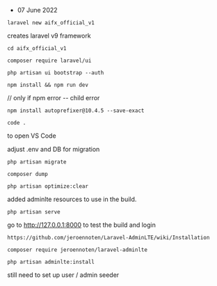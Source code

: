 * 07 June 2022

`laravel new aifx_official_v1`

creates laravel v9 framework 


`cd aifx_official_v1`

`composer require laravel/ui`

`php artisan ui bootstrap --auth`

`npm install && npm run dev`

// only if npm error -- child error

`npm install autoprefixer@10.4.5 --save-exact`

`code .` 

to open VS Code

adjust .env and DB for migration

`php artisan migrate`

`composer dump`

`php artisan optimize:clear`

added adminlte resources to use in the build.


`php artisan serve`

go to http://127.0.0.1:8000 to test the build and login

`https://github.com/jeroennoten/Laravel-AdminLTE/wiki/Installation`

`composer require jeroennoten/laravel-adminlte`

`php artisan adminlte:install`

still need to set up user / admin seeder
